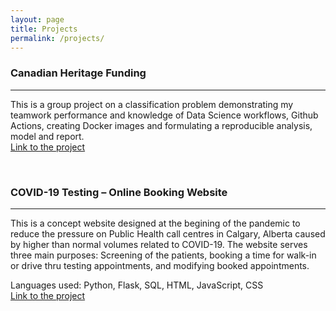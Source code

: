 ```yaml
---
layout: page
title: Projects
permalink: /projects/
---
```



### Canadian Heritage Funding
---
This is a group project on a classification problem demonstrating my teamwork performance and knowledge of Data Science workflows, Github Actions, creating Docker images and formulating a reproducible analysis, model and report.   
[Link to the project](https://github.com/artanzand/canadian_heritage_funding)

<br>

### COVID-19 Testing – Online Booking Website
---
This is a concept website designed at the begining of the pandemic to reduce the pressure on Public Health call centres in Calgary, Alberta caused by higher than normal volumes related to COVID-19. The website serves three main purposes: Screening of the patients, booking a time for walk-in or drive thru testing appointments, and modifying booked appointments.  

Languages used: Python, Flask, SQL, HTML, JavaScript, CSS  
[Link to the project](https://github.com/artanzand/Final-Project---CS50)
